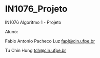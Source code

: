 # IN1076_Projeto
IN1076 Algoritmo 1 - Projeto

Aluno:

Fabio Antonio Pacheco Luz <fapl@cin.ufpe.br>

Tu Chin Hung <tch@cin.ufpe.br>
